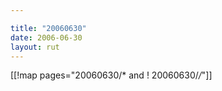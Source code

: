 ```yaml
---

title: "20060630"
date: 2006-06-30
layout: rut
---
```


[[!map pages="20060630/* and ! 20060630/*/*"]]
